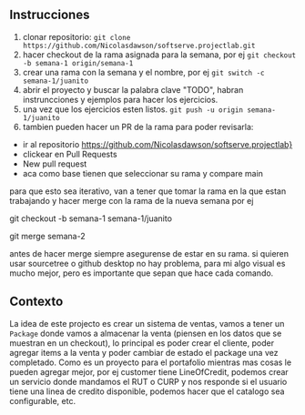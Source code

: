 ## Instrucciones

1. clonar repositorio: `git clone https://github.com/Nicolasdawson/softserve.projectlab.git `
2. hacer checkout de la rama asignada para la semana, por ej `git checkout -b semana-1 origin/semana-1`
3. crear una rama con la semana y el nombre, por ej `git switch -c semana-1/juanito`
4. abrir el proyecto y buscar la palabra clave "TODO", habran instruncciones y ejemplos para hacer los ejercicios.
5. una vez que los ejercicios esten listos. `git push -u origin semana-1/juanito`
6. tambien pueden hacer un PR de la rama para poder revisarla:

* ir al repositorio https://github.com/Nicolasdawson/softserve.projectlab}
* clickear en Pull Requests
* New pull request
* aca como base tienen que seleccionar su rama y compare main

para que esto sea iterativo, van a tener que tomar la rama en la que estan trabajando y hacer merge con la rama de la nueva semana por ej

git checkout -b semana-1 semana-1/juanito

git merge semana-2

antes de hacer merge siempre asegurense de estar en su rama. si quieren usar sourcetree o github desktop no hay problema, para mi algo visual es mucho mejor, pero es importante que sepan que hace cada comando.

## Contexto

La idea de este projecto es crear un sistema de ventas, vamos a tener un `Package` donde vamos a almacenar la venta (piensen en los datos que se muestran en un checkout), lo principal es poder crear el cliente, poder agregar items a la venta y poder cambiar de estado el package una vez completado. Como es un proyecto para el portafolio mientras mas cosas le pueden agregar mejor, por ej customer tiene LineOfCredit, podemos crear un servicio donde mandamos el RUT o CURP y nos responde si el usuario tiene una linea de credito disponible, podemos hacer que el catalogo sea configurable, etc.
